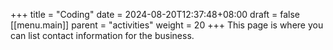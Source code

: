 +++
title = "Coding"
date = 2024-08-20T12:37:48+08:00
draft = false
[[menu.main]]
parent = "activities"
weight = 20
+++
This page is where you can list contact information for the business.